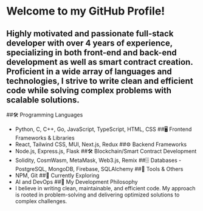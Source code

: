 # Welcome to my GitHub Profile!
Highly motivated and passionate full-stack developer with over 4 years of experience, specializing in both front-end and back-end development as well as smart contract creation. Proficient in a wide array of languages and technologies, I strive to write clean and efficient code while solving complex problems with scalable solutions.
---
##🛠 Programming Languages
- Python, C, C++, Go, JavaScript, TypeScript, HTML, CSS
##🖥️ Frontend Frameworks & Libraries
- React, Tailwind CSS, MUI, Next.js, Redux
##⚙️ Backend Frameworks
- Node.js, Express.js, Flask
##🛠️ Blockchain/Smart Contract Development
- Solidity, CosmWasm, MetaMask, Web3.js, Remix
##🗄️ Databases
-PostgreSQL, MongoDB, Firebase, SQLAlchemy
##🔧 Tools & Others
- NPM, Git
##🌱 Currently Exploring
- AI and DevOps
##🚀 My Development Philosophy
- I believe in writing clean, maintainable, and efficient code. My approach is rooted in problem-solving and delivering optimized solutions to complex challenges.
